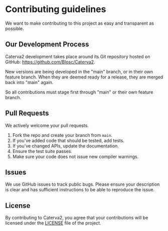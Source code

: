 Contributing guidelines
=======================

We want to make contributing to this project as easy and transparent as
possible.

Our Development Process
-----------------------
Caterva2 development takes place around its Git repository hosted on GitHub:
<https://github.com/Blosc/Caterva2>.

New versions are being developed in the "main" branch,
or in their own feature branch.
When they are deemed ready for a release, they are merged back into "main"
again.

So all contributions must stage first through "main"
or their own feature branch.

Pull Requests
-------------
We actively welcome your pull requests.

1. Fork the repo and create your branch from `main`.
2. If you've added code that should be tested, add tests.
3. If you've changed APIs, update the documentation.
4. Ensure the test suite passes.
5. Make sure your code does not issue new compiler warnings.

Issues
------
We use GitHub issues to track public bugs. Please ensure your description is
clear and has sufficient instructions to be able to reproduce the issue.

License
-------
By contributing to Caterva2, you agree that your contributions will be licensed
under the [LICENSE](https://github.com/Blosc/Caterva2/blob/main/LICENSE.txt)
file of the project.
